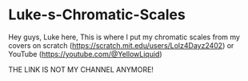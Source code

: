 # Luke-s-Chromatic-Scales
Hey guys, Luke here, This is where I put my chromatic scales from my covers on scratch (https://scratch.mit.edu/users/Lolz4Dayz2402)
or YouTube (https://youtube.com/@YellowLiquid)


THE LINK IS NOT MY CHANNEL ANYMORE!
